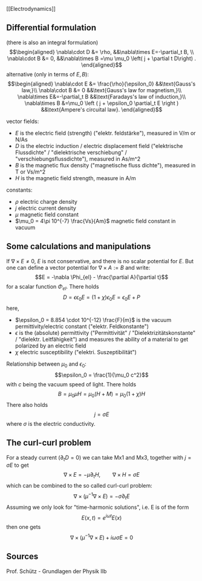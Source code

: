 [[Electrodynamics]]


## Differential formulation
(there is also an integral formulation)$$\begin{aligned}
    \nabla\cdot D &= \rho,  &&\nabla\times E=-\partial_t B, \\
    \nabla\cdot B &= 0, &&\nabla\times B =\mu \mu_0 \left( j + \partial t D\right) .
\end{aligned}$$alternative (only in terms of $E,B$):$$\begin{aligned}
    \nabla\cdot E &= \frac{\rho}{\epsilon_0} &&\text{Gauss's law,}\\
    \nabla\cdot B &= 0 &&\text{Gauss's law for magnetism,}\\
    \nabla\times E&=-\partial_t B &&\text{Faradays's law of induction,}\\
    \nabla\times B &=\mu_0 \left ( j + \epsilon_0 \partial_t E \right ) &&\text{Ampere's circuital law}.
\end{aligned}$$

vector fields:
- $E$ is the electric field (strength) ("elektr. feldstärke"), measured in V/m or N/As
- $D$ is the electric induction / electric displacement field ("elektrische Flussdichte" / "dielektrische verschiebung" / "verschiebungsflussdichte"), measured in As/m^2
- $B$ is the magnetic flux density ("magnetische fluss dichte"), measured in T or Vs/m^2
- $H$ is the magnetic field strength, measure in A/m

constants:
- $\rho$ electric charge density
- $j$ electric current density
- $\mu$ magnetic field constant
- $\mu_0 = 4\pi 10^{-7} \frac{Vs}{Am}$ magnetic field constant in vacuum



## Some calculations and manipulations
If $\nabla \times E \neq 0$, $E$ is not conservative, and there is no scalar potential for $E$. But one can define a vector potential for $\nabla \times A :=B$ and write:
$$E = -\nabla \Phi_{el} - \frac{\partial A}{\partial t}$$
for a scalar function $\Phi_{el}$. There holds
$$D = \epsilon \epsilon_0 E = (1+\chi)\epsilon_0 E = \epsilon_0 E+ P$$
here, 
- $\epsilon_0 = 8.854 \cdot 10^{-12} \frac{F}{m}$ is the vacuum permittivity/electric constant ("elektr. Feldkonstante")
- $\epsilon$ is the (absolute) permittivity ("Permittivität" / "Dielektrizitätskonstante" / "dielektr. Leitfähigkeit") and measures the ability of a material to get polarized by an electric field
- $\chi$ electric susceptibility ("elektri. Suszeptibilität")

Relationship between $\mu_0$ and $\epsilon_0$:
$$\epsilon_0 = \frac{1}{\mu_0 c^2}$$
with $c$ being the vacuum speed of light. There holds
$$B = \mu_0 \mu H = \mu_0 (H+M) = \mu_0 (1+\chi)H$$
There also holds
$$j=\sigma E$$
where $\sigma$ is the electric conductivity.


## The curl-curl problem
For a steady current ($\partial_t D = 0$) we can take Mx1 and Mx3, together with $j=\sigma E$ to get
$$\nabla\times E=-\mu \partial_t H, \qquad \nabla\times H=\sigma E$$
which can be combined to the so called curl-curl problem:
$$\nabla\times(\mu^{-1}\nabla\times E)=-\sigma \partial_t E$$
Assuming we only look for "time-harmonic solutions", i.e. E is of the form
$$E(x,t)=e^{i\omega t}E(x)$$
then one gets
$$\nabla\times(\mu^{-1}\nabla\times E)+ i\omega\sigma E= 0$$


## Sources
Prof. Schütz - Grundlagen der Physik IIb
